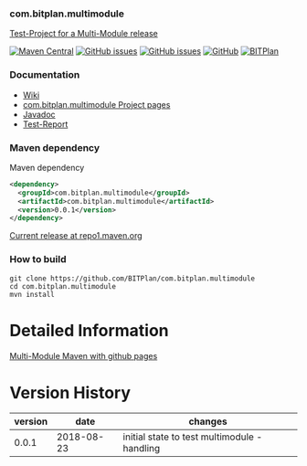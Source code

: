 ### com.bitplan.multimodule
[Test-Project for a Multi-Module release](http://www.bitplan.com/OpenSource) 


[![Maven Central](https://img.shields.io/maven-central/v/com.bitplan.multimodule/com.bitplan.multimodule.svg)](https://search.maven.org/artifact/com.bitplan.multimodule/com.bitplan.multimodule/0.0.1/jar)
[![GitHub issues](https://img.shields.io/github/issues/BITPlan/com.bitplan.multimodule.svg)](https://github.com/BITPlan/com.bitplan.multimodule/issues)
[![GitHub issues](https://img.shields.io/github/issues-closed/BITPlan/com.bitplan.multimodule.svg)](https://github.com/BITPlan/com.bitplan.multimodule/issues/?q=is%3Aissue+is%3Aclosed)
[![GitHub](https://img.shields.io/github/license/BITPlan/com.bitplan.multimodule.svg)](https://www.apache.org/licenses/LICENSE-2.0)
[![BITPlan](http://wiki.bitplan.com/images/wiki/thumb/3/38/BITPlanLogoFontLessTransparent.png/198px-BITPlanLogoFontLessTransparent.png)](http://www.bitplan.com)

### Documentation
* [Wiki](http://www.bitplan.com/OpenSource)
* [com.bitplan.multimodule Project pages](https://BITPlan.github.io/com.bitplan.multimodule)
* [Javadoc](https://BITPlan.github.io/com.bitplan.multimodule/apidocs/index.html)
* [Test-Report](https://BITPlan.github.io/com.bitplan.multimodule/surefire-report.html)
### Maven dependency

Maven dependency
```xml
<dependency>
  <groupId>com.bitplan.multimodule</groupId>
  <artifactId>com.bitplan.multimodule</artifactId>
  <version>0.0.1</version>
</dependency>
```

[Current release at repo1.maven.org](http://repo1.maven.org/maven2/com/bitplan/multimodule/com.bitplan.multimodule/0.0.1/)

### How to build
```
git clone https://github.com/BITPlan/com.bitplan.multimodule
cd com.bitplan.multimodule
mvn install
```
# Detailed Information
[Multi-Module Maven with github pages](http://wiki.bitplan.com/index.php/Multi-Module_Maven_with_github_pages)
# Version History     
| version | date       | changes
| ------- | ---------- | --------------------------------
| 0.0.1   | 2018-08-23 | initial state to test multimodule - handling
